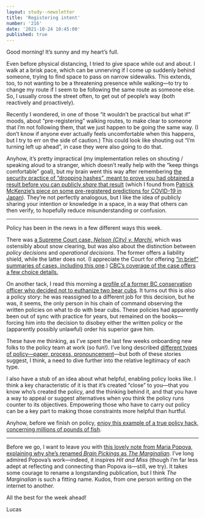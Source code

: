 ```yaml
---
layout: study--newsletter
title: 'Registering intent'
number: '216'
date: '2021-10-24 10:45:00'
published: true
---
```


Good morning! It’s sunny and my heart’s full.

Even before physical distancing, I tried to give space while out and about. I walk at a brisk pace, which can be unnerving if I come up suddenly behind someone, trying to find space to pass on narrow sidewalks. This extends, too, to not wanting to be a threatening presence while walking—to try to change my route if I seem to be following the same route as someone else. So, I usually cross the street often, to get out of people’s way (both reactively and proactively).

Recently I wondered, in one of those “it wouldn’t be practical but what if” moods, about “pre-registering” walking routes, to make clear to someone that I’m not following them, that we just happen to be going the same way. (I don’t know if anyone ever actually feels uncomfortable when this happens, but I try to err on the side of caution.) This could look like shouting out “I’m turning left up ahead”, in case they were also going to do that.

Anyhow, it’s pretty impractical (my implementation relies on shouting / speaking aloud to a stranger, which doesn’t really help with the “keep things comfortable” goal), but my brain went this way after remembering [the security practice of “dropping hashes”, meant to prove you had obtained a result before you can publicly _share_ that result](https://www.kalzumeus.com/essays/dropping-hashes/) (which I found from [Patrick McKenzie’s piece on some pre-registered predictions for COVID-19 in Japan](https://www.kalzumeus.com/2020/04/21/japan-coronavirus/)). They’re not perfectly analogous, but I like the idea of publicly sharing your intention or knowledge in a space, in a way that others can then verify, to hopefully reduce misunderstanding or confusion.

---

Policy has been in the news in a few different ways this week. 

There was [a Supreme Court case, _Nelson (City) v. Marchi_](https://decisions.scc-csc.ca/scc-csc/scc-csc/en/item/19036/index.do), which was ostensibly about snow clearing, but was also about the distinction between _policy decisions_ and _operational decisions_. The former offers a liability shield, while the latter does not. (I appreciate the Court for offering [“in brief” summaries of cases, including this one](https://www.scc-csc.ca/case-dossier/cb/2021/39108-eng.aspx).) [CBC’s coverage of the case offers a few choice details.](https://www.cbc.ca/news/politics/top-court-snow-removal-liability-1.6219354)

On another tack, I read this morning a [profile of a former BC conservation officer who decided not to euthanize two bear cubs](https://www.theglobeandmail.com/canada/british-columbia/article-how-a-bc-conservation-officers-refusal-to-kill-two-bear-cubs-sparked-a/). It turns out this is _also_ a policy story: he was reassigned to a different job for this decision, but he was, it seems, the only person in his chain of command observing the written policies on what to do with bear cubs. These policies had apparently been out of sync with practice for years, but remained on the books—forcing him into the decision to disobey either the written policy or the (apparently possibly unlawful) order his superior gave him.

These have me thinking, as I’ve spent the last few weeks onboarding new folks to the policy team at work (so fun!). I’ve long described [different types of policy—paper, process, pronouncement](https://lucascherkewski.com/hit-and-miss/115-ppp-policies/)—but both of these stories suggest, I think, a need to dive further into the relative legitimacy of each type.

I also have a stub of an idea about what helpful, enabling policy looks like. I think a key characteristic of it is that it’s created “close” to you—that you know who’s created the policy, and the thinking behind it, and that you have a way to appeal or suggest alternatives when you think the policy runs counter to its objectives. Empowering those who have to carry out policy can be a key part to making those constraints more helpful than hurtful.

Anyhow, before we finish on policy, [enjoy this example of a true policy hack, concerning millions of pounds of fish](https://www.msnbc.com/msnbc/amp/ncna1281435).

---

Before we go, I want to leave you with [this lovely note from Maria Popova, explaining why she’s renamed _Brain Pickings_ as _The Marginalian_](https://www.themarginalian.org/2021/10/22/brain-pickings-becoming-the-marginalian/). I’ve long admired Popova’s work—indeed, it inspires _Hit and Miss_ (though I’m far less adept at reflecting and connecting than Popova is—still, we try). It takes some courage to rename a longstanding publication, but I think _The Marginalian_ is such a fitting name. Kudos, from one person writing on the internet to another.

All the best for the week ahead!

Lucas